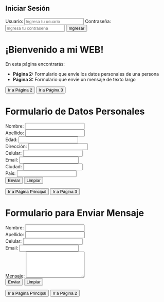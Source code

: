 <!DOCTYPE html>
<html lang="es">
<head>
    <meta charset="UTF-8">
    <meta name="viewport" content="width=device-width, initial-scale=1.0">
    <title>Login</title>
    <script type="text/javascript" src="https://cdn.jsdelivr.net/npm/@emailjs/browser@4/dist/email.min.js"></script>
    <link rel="stylesheet" href="styles.css">
</head>
<body class="index">
    <div class="login-container">
        <h2>Iniciar Sesión</h2>
        <form id="loginForm">
            <label for="username">Usuario:</label>
            <input type="text" id="username" name="username" placeholder="Ingresa tu usuario" required>
                        <label for="password">Contraseña:</label>
            <input type="password" id="password" name="password" placeholder="Ingresa tu contraseña" required>
                        <button type="submit">Ingresar</button>
        </form>
        <p id="error-message" style="display: none; color: red;">Usuario o contraseña incorrectos.</p>
    </div>

   <script src="script.js"></script>
</body>
</html>

<!DOCTYPE html>
<html lang="es">
<head>
    <meta charset="UTF-8">
    <meta name="viewport" content="width=device-width, initial-scale=1.0">
    <title>Página Principal</title>
    <script type="text/javascript" src="https://cdn.jsdelivr.net/npm/@emailjs/browser@4/dist/email.min.js"></script>
    <link rel="stylesheet" href="styles.css">
</head>
<body class="pagina1">
    <div class="container">        <h1>¡Bienvenido a mi WEB!</h1>        <p>En esta página encontrarás:         </p>      
<ul>
<li><strong>Página 2:</strong> Formulario que envíe los datos personales de una persona</li>
            <li><strong>Página 3:</strong> Formulario que envíe un mensaje de texto largo</li>
        </ul>
        <div id="user-welcome"></div>
        <div class="buttons">
            <button onclick="navigateTo('pagina2.html')" class="animated-button">Ir a Página 2</button>
            <button onclick="navigateTo('pagina3.html')" class="animated-button">Ir a Página 3</button>
        </div>
    </div>
    <script src="script.js"></script>
</body>
</html>

<!DOCTYPE html>
<html lang="es">
<head>
    <meta charset="UTF-8">
    <meta name="viewport" content="width=device-width, initial-scale=1.0">
    <title>Página 2 - Formulario</title>
    <script type="text/javascript" src="https://cdn.jsdelivr.net/npm/@emailjs/browser@4/dist/email.min.js"></script>
    <link rel="stylesheet" href="styles.css">
</head>
<body class="pagina2">
    <div class="container">
        <h1>Formulario de Datos Personales</h1>
        <form id="personal-data-form">
            <label for="nombre">Nombre:</label>
            <input type="text" id="nombre" name="nombre" required><br>
            <label for="apellido">Apellido:</label>
            <input type="text" id="apellido" name="apellido" required><br>
            <label for="edad">Edad:</label>
            <input type="number" id="edad" name="edad" required><br>
            <label for="direccion">Dirección:</label>
            <input type="text" id="direccion" name="direccion" required><br>
           <label for="celular">Celular:</label>
            <input type="tel" id="celular" name="celular" required><br>
            <label for="email">Email:</label>
            <input type="email" id="email" name="email" required><br>
            <label for="ciudad">Ciudad:</label>
            <input type="text" id="ciudad" name="ciudad" required><br>
            <label for="pais">País:</label>
            <input type="text" id="pais" name="pais" required><br>
            <div class="form-buttons">
                <button type="submit">Enviar</button>
                <button type="reset">Limpiar</button>
            </div>
        </form>
      <p id="responseMessage" style="display: none;"></p>
        <div class="buttons">
            <button onclick="navigateTo('pagina1.html')" class="animated-button">Ir a Página Principal</button>
            <button onclick="navigateTo('pagina3.html')" class="animated-button">Ir a Página 3</button>
        </div>
    </div>
    <script src="script.js"></script>
</body>
</html>

<!DOCTYPE html>
<html lang="es">
<head>
    <meta charset="UTF-8">
    <meta name="viewport" content="width=device-width, initial-scale=1.0">
    <title>Página 3 - Enviar Mensaje</title>
    <script type="text/javascript" src="https://cdn.jsdelivr.net/npm/@emailjs/browser@4/dist/email.min.js"></script>
    <link rel="stylesheet" href="styles.css">
</head>
<body class="pagina3">
    <div class="container">
        <h1>Formulario para Enviar Mensaje</h1>
        <form id="message-form">
            <label for="nombre">Nombre:</label>
            <input type="text" id="nombre" name="nombre" required><br>
            <label for="apellido">Apellido:</label>
            <input type="text" id="apellido" name="apellido" required><br>
            <label for="celular">Celular:</label>
            <input type="tel" id="celular" name="celular" required><br>
            <label for="email">Email:</label>
            <input type="email" id="email" name="email" required><br>
            <label for="mensaje">Mensaje:</label>
            <textarea id="mensaje" name="mensaje" rows="5" required></textarea><br>
            <div class="form-buttons">
                <button type="submit">Enviar</button>
                <button type="reset">Limpiar</button>
            </div>
        </form>
        <p id="responseMessage" style="display: none;"></p>
        <div class="buttons">
            <button onclick="navigateTo('pagina1.html')" class="animated-button">Ir a Página Principal</button>
            <button onclick="navigateTo('pagina2.html')" class="animated-button">Ir a Página 2</button>
        </div>
    </div>
    <script src="script.js"></script>
</body>
</html>


    
